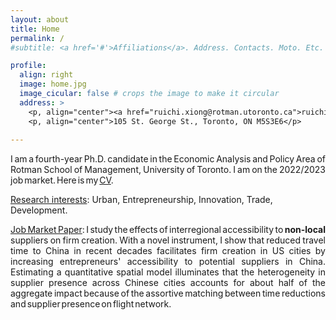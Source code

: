 ```yaml
---
layout: about
title: Home
permalink: /
#subtitle: <a href='#'>Affiliations</a>. Address. Contacts. Moto. Etc.

profile:
  align: right
  image: home.jpg
  image_cicular: false # crops the image to make it circular
  address: >
    <p, align="center"><a href="ruichi.xiong@rotman.utoronto.ca">ruichi.xiong@rotman.utoronto.ca</a> </p>
    <p, align="center">105 St. George St., Toronto, ON M5S3E6</p>
    
---
```


<p style="text-align: justify; word-spacing:-2px;">I am a fourth-year Ph.D. candidate in the Economic Analysis and Policy Area of Rotman School of Management, University of Toronto. I am on the 2022/2023 job market. Here is my <a href="{{ site.url }}/assets/pdf/cv.pdf" target="_blank">CV</a>.</p>

<ins>Research interests</ins>: Urban, Entrepreneurship, Innovation, Trade, Development.

<p style="text-align: justify; word-spacing:-2px;"><ins>Job Market Paper</ins>: I study the effects of interregional accessibility to <strong>non-local</strong> suppliers on firm creation. With a novel instrument, I show that reduced travel time to China in recent decades facilitates firm creation in US cities by increasing entrepreneurs' accessibility to potential suppliers in China. Estimating a quantitative spatial model illuminates that the heterogeneity in supplier presence across Chinese cities accounts for about half of the aggregate impact because of the assortive matching between time reductions and supplier presence on flight network.</p>



